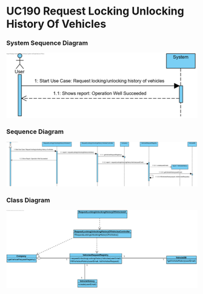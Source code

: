 # **UC190 Request Locking Unlocking History Of Vehicles**

### System Sequence Diagram

![UC190-SSD.png](UC190-SSD.png)

### Sequence Diagram

![UC190-SD.png](UC190-SD.png)

### Class Diagram

![UC190-CD.png](UC190-CD.png)